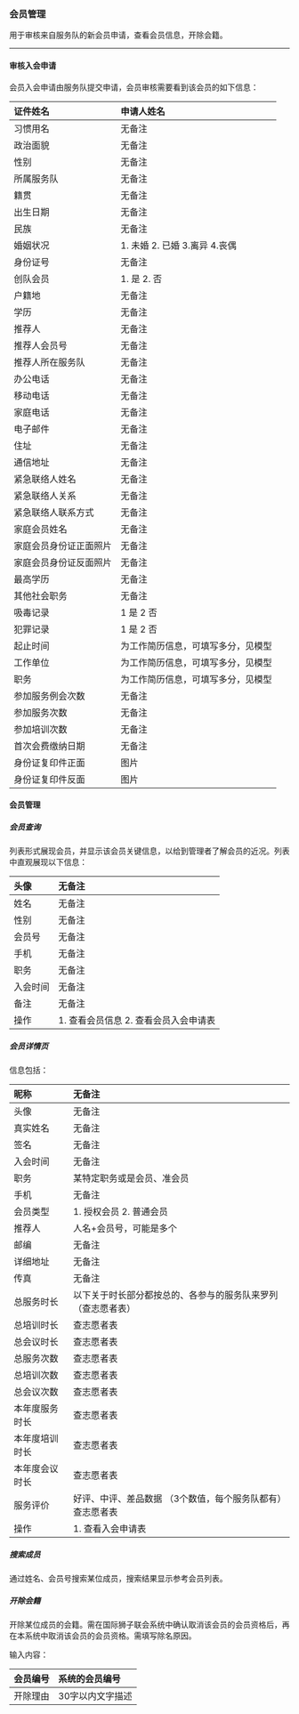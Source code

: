 ### 会员管理

用于审核来自服务队的新会员申请，查看会员信息，开除会籍。

---

#### 审核入会申请

会员入会申请由服务队提交申请，会员审核需要看到该会员的如下信息：

| 证件姓名 | 申请人姓名 |
| :--- | :--- |
| 习惯用名 | 无备注 |
| 政治面貌 | 无备注 |
| 性别 | 无备注 |
| 所属服务队 | 无备注 |
| 籍贯 | 无备注 |
| 出生日期 | 无备注 |
| 民族 | 无备注 |
| 婚姻状况 | 1. 未婚 2. 已婚 3.离异 4.丧偶 |
| 身份证号 | 无备注 |
| 创队会员 | 1. 是 2. 否 |
| 户籍地 | 无备注 |
| 学历 | 无备注 |
| 推荐人 | 无备注 |
| 推荐人会员号 | 无备注 |
| 推荐人所在服务队 | 无备注 |
| 办公电话 | 无备注 |
| 移动电话 | 无备注 |
| 家庭电话 | 无备注 |
| 电子邮件 | 无备注 |
| 住址 | 无备注 |
| 通信地址 | 无备注 |
| 紧急联络人姓名 | 无备注 |
| 紧急联络人关系 | 无备注 |
| 紧急联络人联系方式 | 无备注 |
| 家庭会员姓名 | 无备注 |
| 家庭会员身份证正面照片 | 无备注 |
| 家庭会员身份证反面照片 | 无备注 |
| 最高学历 | 无备注 |
| 其他社会职务 | 无备注 |
| 吸毒记录 | 1 是 2 否 |
| 犯罪记录 | 1 是 2 否 |
| 起止时间 | 为工作简历信息，可填写多分，见模型 |
| 工作单位 | 为工作简历信息，可填写多分，见模型 |
| 职务 | 为工作简历信息，可填写多分，见模型 |
| 参加服务例会次数 | 无备注 |
| 参加服务次数 | 无备注 |
| 参加培训次数 | 无备注 |
| 首次会费缴纳日期 | 无备注 |
| 身份证复印件正面 | 图片 |
| 身份证复印件反面 | 图片 |

#### 会员管理

##### 会员查询

列表形式展现会员，并显示该会员关键信息，以给到管理者了解会员的近况。列表中直观展现以下信息：

| 头像 | 无备注 |
| :--- | :--- |
| 姓名 | 无备注 |
| 性别 | 无备注 |
| 会员号 | 无备注 |
| 手机 | 无备注 |
| 职务 | 无备注 |
| 入会时间 | 无备注 |
| 备注 | 无备注 |
| 操作 | 1. 查看会员信息 2. 查看会员入会申请表 |

##### 会员详情页

信息包括：

| 昵称 | 无备注 |
| :--- | :--- |
| 头像 | 无备注 |
| 真实姓名 | 无备注 |
| 签名 | 无备注 |
| 入会时间 | 无备注 |
| 职务 | 某特定职务或是会员、准会员 |
| 手机 | 无备注 |
| 会员类型 | 1. 授权会员 2. 普通会员 |
| 推荐人 | 人名+会员号，可能是多个 |
| 邮编 | 无备注 |
| 详细地址 | 无备注 |
| 传真 | 无备注 |
| 总服务时长 | 以下关于时长部分都按总的、各参与的服务队来罗列（查志愿者表） |
| 总培训时长 | 查志愿者表 |
| 总会议时长 | 查志愿者表 |
| 总服务次数 | 查志愿者表 |
| 总培训次数 | 查志愿者表 |
| 总会议次数 | 查志愿者表 |
| 本年度服务时长 | 查志愿者表 |
| 本年度培训时长 | 查志愿者表 |
| 本年度会议时长 | 查志愿者表 |
| 服务评价 | 好评、中评、差品数据 （3个数值，每个服务队都有）查志愿者表 |
| 操作 | 1. 查看入会申请表 |

##### 搜索成员

通过姓名、会员号搜索某位成员，搜索结果显示参考会员列表。

##### 开除会籍

开除某位成员的会籍。需在国际狮子联会系统中确认取消该会员的会员资格后，再在本系统中取消该会员的会员资格。需填写除名原因。

输入内容：

| 会员编号 | 系统的会员编号 |
| :--- | :--- |
| 开除理由 | 30字以内文字描述 |



